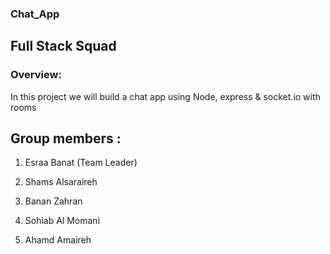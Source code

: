 ### Chat_App

## Full Stack Squad

### Overview:

In this project we will build a chat app using Node, express & socket.io with rooms

## Group members :

1. Esraa Banat (Team Leader)

2. Shams Alsaraireh

3. Banan Zahran

4. Sohiab Al Momani

5. Ahamd Amaireh

